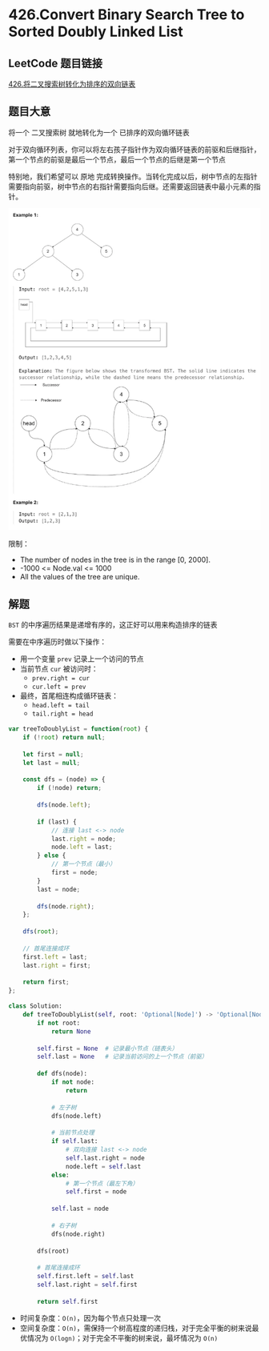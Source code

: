 # 426.Convert Binary Search Tree to Sorted Doubly Linked List

## LeetCode 题目链接

[426.将二叉搜索树转化为排序的双向链表](https://leetcode.cn/problems/convert-binary-search-tree-to-sorted-doubly-linked-list/)

## 题目大意

将一个 二叉搜索树 就地转化为一个 已排序的双向循环链表 

对于双向循环列表，你可以将左右孩子指针作为双向循环链表的前驱和后继指针，第一个节点的前驱是最后一个节点，最后一个节点的后继是第一个节点

特别地，我们希望可以 原地 完成转换操作。当转化完成以后，树中节点的左指针需要指向前驱，树中节点的右指针需要指向后继。还需要返回链表中最小元素的指针。

![alt text](https://github.com/donnapersonal/picx-images-hosting/raw/master/image.83a7hykva4.webp)

限制：
- The number of nodes in the tree is in the range [0, 2000].
- -1000 <= Node.val <= 1000
- All the values of the tree are unique.

## 解题

`BST` 的中序遍历结果是递增有序的，这正好可以用来构造排序的链表

需要在中序遍历时做以下操作：
- 用一个变量 `prev` 记录上一个访问的节点
- 当前节点 `cur` 被访问时：
  - `prev.right = cur`
  - `cur.left = prev`
- 最终，首尾相连构成循环链表：
  - `head.left = tail`
  - `tail.right = head`
  
```js
var treeToDoublyList = function(root) {
    if (!root) return null;

    let first = null;
    let last = null;

    const dfs = (node) => {
        if (!node) return;

        dfs(node.left);

        if (last) {
            // 连接 last <-> node
            last.right = node;
            node.left = last;
        } else {
            // 第一个节点（最小）
            first = node;
        }
        last = node;

        dfs(node.right);
    };

    dfs(root);

    // 首尾连接成环
    first.left = last;
    last.right = first;

    return first;
};
```
```python
class Solution:
    def treeToDoublyList(self, root: 'Optional[Node]') -> 'Optional[Node]':
        if not root:
            return None

        self.first = None  # 记录最小节点（链表头）
        self.last = None   # 记录当前访问的上一个节点（前驱）

        def dfs(node):
            if not node:
                return

            # 左子树
            dfs(node.left)

            # 当前节点处理
            if self.last:
                # 双向连接 last <-> node
                self.last.right = node
                node.left = self.last
            else:
                # 第一个节点（最左下角）
                self.first = node
                
            self.last = node

            # 右子树
            dfs(node.right)

        dfs(root)

        # 首尾连接成环
        self.first.left = self.last
        self.last.right = self.first

        return self.first
```

- 时间复杂度：`O(n)`，因为每个节点只处理一次
- 空间复杂度：`O(n)`，需保持一个树高程度的递归栈，对于完全平衡的树来说最优情况为 `O(logn)`；对于完全不平衡的树来说，最坏情况为 `O(n)`

